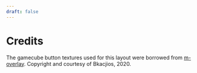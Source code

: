 ```yaml
---
draft: false
---
```

# Credits

The gamecube button textures used for this layout were borrowed from [m-overlay](https://github.com/bkacjios/m-overlay). Copyright and courtesy of Bkacjios, 2020.
